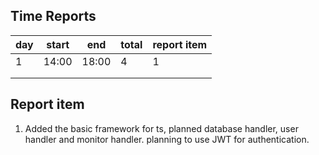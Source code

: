 ## Time Reports

| day  | start  | end  | total  | report item |
|---|---|---|---|---|
| 1  | 14:00  |  18:00 | 4  | 1  |
|   |   |   |   |   |
|   |   |   |   |   |




## Report item

1. Added the basic framework for ts, planned database handler, user handler and monitor handler. planning to use JWT for authentication.